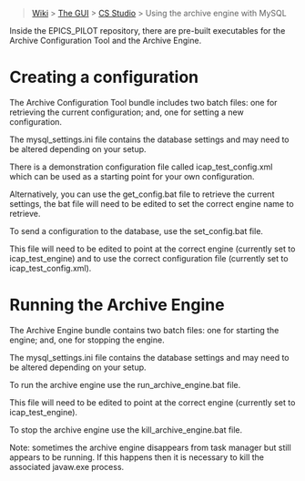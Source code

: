> [Wiki](Home) > [The GUI](The-GUI) > [CS Studio](GUI-CSS) > Using the archive engine with MySQL

Inside the EPICS_PILOT repository, there are pre-built executables for the Archive Configuration Tool and the Archive Engine.

# Creating a configuration

The Archive Configuration Tool bundle includes two batch files: one for retrieving the current configuration; and, one for setting a new configuration.

The mysql_settings.ini file contains the database settings and may need to be altered depending on your setup.

There is a demonstration configuration file called icap_test_config.xml which can be used as a starting point for your own configuration. 

Alternatively, you can use the get_config.bat file to retrieve the current settings, the bat file will need to be edited to set the correct engine name to retrieve.

To send a configuration to the database, use the set_config.bat file.

This file will need to be edited to point at the correct engine (currently set to icap_test_engine) and to use the correct configuration file (currently set to icap_test_config.xml).

# Running the Archive Engine
The Archive Engine bundle contains two batch files: one for starting the engine; and, one for stopping the engine.

The mysql_settings.ini file contains the database settings and may need to be altered depending on your setup.

To run the archive engine use the run_archive_engine.bat file.

This file will need to be edited to point at the correct engine (currently set to icap_test_engine).

To stop the archive engine use the kill_archive_engine.bat file.

Note: sometimes the archive engine disappears from task manager but still appears to be running.
If this happens then it is necessary to kill the associated javaw.exe process.
